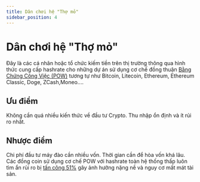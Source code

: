 ```yaml
---
title: Dân chơi hệ "Thợ mỏ"
sidebar_position: 4
---
```


# Dân chơi hệ "Thợ mỏ"

Đây là các cá nhân hoặc tổ chức kiếm tiền trên thị trường thông qua hình thức  cung cấp hashrate cho những dự án sử dụng cơ chế đồng thuận [Bằng Chứng Công Việc (POW)](#) tương tự như Bitcoin, Litecoin, Ethereum, Ethereum Classic, Doge, ZCash,Moneo....

## Ưu điểm

Không cần quá nhiều kiến thức về đầu tư Crypto.
Thu nhập ổn định và ít rủi ro nhất.

## Nhược điểm

Chi phí đầu tư máy đào cần nhiều vốn.
Thời gian cần để hòa vốn khá lâu.
Các đồng coin sử dụng cơ chế POW với hashrate toàn hệ thống thấp luôn tìm ẩn rủi ro bị [tấn công 51%](#) gây ảnh hưởng nặng nề và nguy cơ mất mát tài sản.
